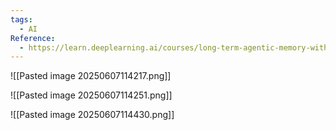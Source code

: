 ```yaml
---
tags:
  - AI
Reference:
  - https://learn.deeplearning.ai/courses/long-term-agentic-memory-with-langgraph
---
```

![[Pasted image 20250607114217.png]]

![[Pasted image 20250607114251.png]]

![[Pasted image 20250607114430.png]]

